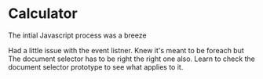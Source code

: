 # Calculator
<p>The intial Javascript process was a breeze</p>
<p>Had a little issue with the event listner. Knew it's meant to be foreach but The document selector has to be right
the right one also. Learn to check the document selector prototype to see what applies to it.</p>